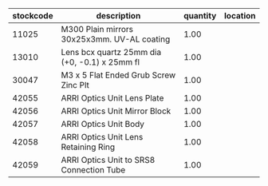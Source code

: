 |stockcode|description|quantity|location|
|---------|-----------|--------|--------|
|11025|M300 Plain mirrors 30x25x3mm.  UV-AL coating|1.00||
|13010|Lens bcx quartz 25mm dia (+0, -0.1) x 25mm fl|1.00||
|30047|M3 x 5 Flat Ended Grub Screw Zinc Plt|1.00||
|42055|ARRI Optics Unit Lens Plate|1.00||
|42056|ARRI Optics Unit Mirror Block|1.00||
|42057|ARRI Optics Unit Body|1.00||
|42058|ARRI Optics Unit Lens Retaining Ring|1.00||
|42059|ARRI Optics Unit to SRS8 Connection Tube|1.00||

